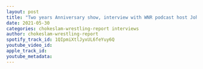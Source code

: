 ```yaml
---
layout: post
title: "Two years Anniversary show, interview with WNR podcast host John Rolland from the UK, plus Wrestling News and Rumors!"
date: 2021-05-30
categories: chokeslam-wrestling-report interviews
author: chokeslam-wrestling-report
spotify_track_id: 1QIpmiXtlJyxUL6feYuy6Q
youtube_video_id: 
apple_track_id: 
youtube_metadata: 
---
```

